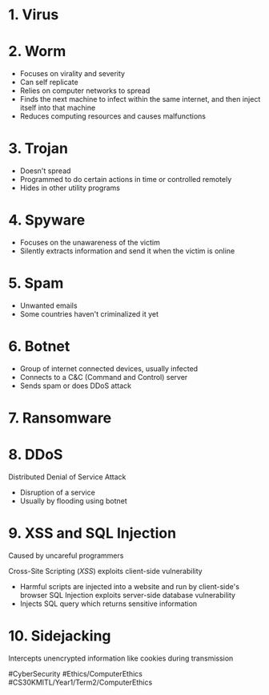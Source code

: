 # 1. Virus
# 2. Worm
- Focuses on virality and severity
- Can self replicate
- Relies on computer networks to spread
- Finds the next machine to infect within the same internet, and then inject itself into that machine
- Reduces computing resources and causes malfunctions
# 3. Trojan
- Doesn't spread
- Programmed to do certain actions in time or controlled remotely
- Hides in other utility programs
# 4. Spyware
- Focuses on the unawareness of the victim
- Silently extracts information and send it when the victim is online
# 5. Spam
- Unwanted emails
- Some countries haven't criminalized it yet
# 6. Botnet
- Group of internet connected devices, usually infected
- Connects to a C&C (Command and Control) server
- Sends spam or does DDoS attack
# 7. Ransomware
# 8. DDoS
Distributed Denial of Service Attack
- Disruption of a service
- Usually by flooding using botnet
# 9. XSS and SQL Injection
Caused by uncareful programmers

Cross-Site Scripting (_XSS_) exploits client-side vulnerability
- Harmful scripts are injected into a website and run by client-side's browser
SQL Injection exploits server-side database vulnerability
- Injects SQL query which returns sensitive information
# 10. Sidejacking
Intercepts unencrypted information like cookies during transmission

#CyberSecurity
#Ethics/ComputerEthics
#CS30KMITL/Year1/Term2/ComputerEthics 